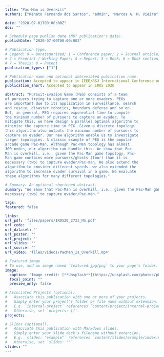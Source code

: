 ```yaml
---
title: "Pac-Man is Overkill"
authors: ["Renato Fernando dos Santos", "admin", "Marcos A. M. Vieira", "Gaurav S. Sukhatme"]

date: "2020-07-01T00:00:00Z"
doi: ""

# Schedule page publish date (NOT publication's date).
publishDate: "2020-07-00T00:00:00Z"

# Publication type.
# Legend: 0 = Uncategorized; 1 = Conference paper; 2 = Journal article;
# 3 = Preprint / Working Paper; 4 = Report; 5 = Book; 6 = Book section;
# 7 = Thesis; 8 = Patent
publication_types: ["1"]

# Publication name and optional abbreviated publication name.
publication: Accepted to appear in IEEE/RSJ International Conference on Intelligent Robots and Systems
publication_short: Accepted to appear in IROS 2020

abstract: "Pursuit-Evasion Game (PEG) consists of a team
of pursuers trying to capture one or more evaders. PEGs
are important due to its application in surveillance, search
and rescue, disaster robotics, boundary defense and so on.
But, in general, PEG requires exponential time to compute
the minimum number of pursuers to capture an evader. To
mitigate this, we have design a parallel optimal algorithm to
minimize the capture time in PEG. Given a discrete topology,
this algorithm also outputs the minimum number of pursuers to
capture an evader. Our new algorithm enable us to investigate
larger topologies. A classic example of PEG is the popular
arcade game Pac-Man. Although Pac-Man topology has almost
300 nodes, our algorithm can handle this. We show that Pac-
Man is overkill, i.e., given the Pac-Man game topology, Pac-
Man game contains more pursuers/ghosts (four) than it is
necessary (two) to capture evader/Pac-man. We also extend the
algorithm to consider different speeds. we also extended the
algorithm to increase evader survival in a game. We evaluate
these algorithms for many different topologies."

# Summary. An optional shortened abstract.
summary: "We show that Pac-Man is overkill, i.e., given the Pac-Man game topology, Pac-Man game contains more pursuers/ghosts (four) than it is
necessary (two) to capture evader/Pac-man."

tags:
featured: false

links:
url_pdf: 'files/papers/IROS20_2733_MS.pdf'
url_code: ''
url_dataset: ''
url_poster: ''
url_project: ''
url_slides: ''
url_source: ''
url_video: 'files/videos/PacMan_Is_Overkill.mp4'

# Featured image
# To use, add an image named `featured.jpg/png` to your page's folder.
image:
  caption: 'Image credit: [**Unsplash**](https://unsplash.com/photos/pLCdAaMFLTE)'
  focal_point: ""
  preview_only: false

# Associated Projects (optional).
#   Associate this publication with one or more of your projects.
#   Simply enter your project's folder or file name without extension.
#   E.g. `internal-project` references `content/project/internal-project/index.md`.
#   Otherwise, set `projects: []`.
projects:

# Slides (optional).
#   Associate this publication with Markdown slides.
#   Simply enter your slide deck's filename without extension.
#   E.g. `slides: "example"` references `content/slides/example/index.md`.
#   Otherwise, set `slides: ""`.
slides: ""
---
```

